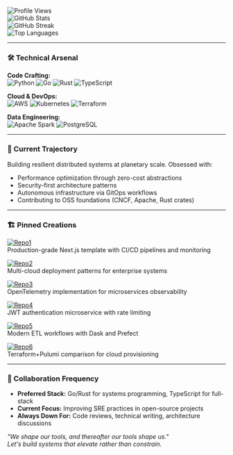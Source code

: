 ![Profile Views](https://komarev.com/ghpvc/?username=jonanton665&color=blueviolet)  
![GitHub Stats](https://github-readme-stats.vercel.app/api?username=jonanton665&show_icons=true&theme=radical&hide_title=true)  
![GitHub Streak](https://streak-stats.demolab.com?user=jonanton665&theme=monokai-metallian&hide_border=true)  
![Top Languages](https://github-readme-stats.vercel.app/api/top-langs/?username=jonanton665&layout=compact&theme=vision-friendly-dark&langs_count=8)

---

### 🛠️ Technical Arsenal  
**Code Crafting:**  
![Python](https://img.shields.io/badge/-Python-3776AB?logo=python&logoColor=white)
![Go](https://img.shields.io/badge/-Go-00ADD8?logo=go&logoColor=white)
![Rust](https://img.shields.io/badge/-Rust-000000?logo=rust&logoColor=white)
![TypeScript](https://img.shields.io/badge/-TypeScript-3178C6?logo=typescript&logoColor=white)

**Cloud & DevOps:**  
![AWS](https://img.shields.io/badge/-AWS-232F3E?logo=amazon-aws)
![Kubernetes](https://img.shields.io/badge/-Kubernetes-326CE5?logo=kubernetes)
![Terraform](https://img.shields.io/badge/-Terraform-623CE4?logo=terraform)

**Data Engineering:**  
![Apache Spark](https://img.shields.io/badge/-Spark-E25A1C?logo=apache-spark)
![PostgreSQL](https://img.shields.io/badge/-PostgreSQL-4169E1?logo=postgresql)

---

### 🔭 Current Trajectory  
Building resilient distributed systems at planetary scale. Obsessed with:  
- Performance optimization through zero-cost abstractions  
- Security-first architecture patterns  
- Autonomous infrastructure via GitOps workflows  
- Contributing to OSS foundations (CNCF, Apache, Rust crates)  

---

### 🏗️ Pinned Creations  
[![Repo1](https://github-readme-stats.vercel.app/api/pin/?username=jonanton665&repo=nextjs-boilerplate&theme=merko)](https://github.com/jonanton665/nextjs-boilerplate)  
Production-grade Next.js template with CI/CD pipelines and monitoring  

[![Repo2](https://github-readme-stats.vercel.app/api/pin/?username=jonanton665&repo=cloud-architecture-guide&theme=merko)](https://github.com/jonanton665/cloud-architecture-guide)  
Multi-cloud deployment patterns for enterprise systems  

[![Repo3](https://github-readme-stats.vercel.app/api/pin/?username=jonanton665&repo=distributed-tracing-demo&theme=merko)](https://github.com/jonanton665/distributed-tracing-demo)  
OpenTelemetry implementation for microservices observability  

[![Repo4](https://github-readme-stats.vercel.app/api/pin/?username=jonanton665&repo=rust-actix-auth&theme=merko)](https://github.com/jonanton665/rust-actix-auth)  
JWT authentication microservice with rate limiting  

[![Repo5](https://github-readme-stats.vercel.app/api/pin/?username=jonanton665&repo=python-data-pipelines&theme=merko)](https://github.com/jonanton665/python-data-pipelines)  
Modern ETL workflows with Dask and Prefect  

[![Repo6](https://github-readme-stats.vercel.app/api/pin/?username=jonanton665&repo=infra-as-code-lab&theme=merko)](https://github.com/jonanton665/infra-as-code-lab)  
Terraform+Pulumi comparison for cloud provisioning  

---

### 📡 Collaboration Frequency  
- **Preferred Stack:** Go/Rust for systems programming, TypeScript for full-stack  
- **Current Focus:** Improving SRE practices in open-source projects  
- **Always Down For:** Code reviews, technical writing, architecture discussions  

*"We shape our tools, and thereafter our tools shape us."*  
*Let's build systems that elevate rather than constrain.*
